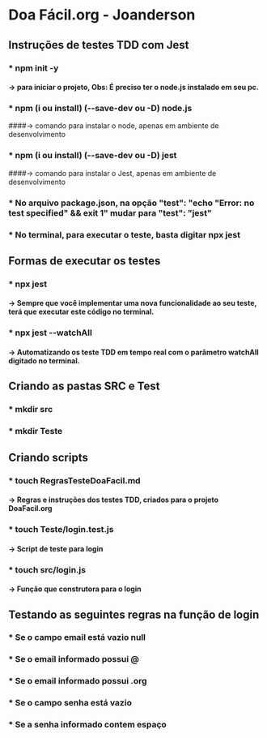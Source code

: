 # Doa Fácil.org - Joanderson

##  Instruções de testes TDD com Jest

### * npm init -y 
#### -> para iniciar o projeto, Obs: É preciso ter o node.js instalado em seu pc.

### * npm (i ou install) (--save-dev ou -D) node.js
####-> comando para instalar o node, apenas em ambiente de desenvolvimento

### * npm (i ou install) (--save-dev ou -D) jest
####-> comando para instalar o Jest, apenas em ambiente de desenvolvimento

### * No arquivo package.json, na opção "test": "echo \"Error: no test specified\" && exit 1" mudar para "test": "jest"

### * No terminal, para executar o teste, basta digitar npx jest

## Formas de executar  os testes

### * npx jest
#### -> Sempre que você implementar uma nova funcionalidade ao seu teste, terá que executar este código no terminal.

### * npx jest --watchAll
#### -> Automatizando os teste TDD em tempo real com o parâmetro watchAll digitado no terminal.

## Criando as pastas SRC e Test

### * mkdir src 
### * mkdir Teste

## Criando scripts

### * touch RegrasTesteDoaFacil.md
#### -> Regras e instruções dos testes TDD, criados para o projeto DoaFacil.org

### * touch Teste/login.test.js
#### -> Script de teste para login

### * touch src/login.js
#### -> Função que construtora para o login

## Testando as seguintes regras na função de login

### * Se o campo email está vazio null
### * Se o email informado possui @
### * Se o email informado possui .org

### * Se o campo senha está vazio
### * Se a senha informado contem espaço
